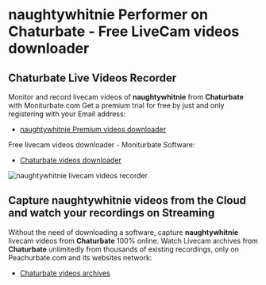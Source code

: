 # naughtywhitnie Performer on Chaturbate - Free LiveCam videos downloader

## Chaturbate Live Videos Recorder

Monitor and record livecam videos of **naughtywhitnie** from **Chaturbate** with Moniturbate.com
Get a premium trial for free by just and only registering with your Email address:
* [naughtywhitnie Premium videos downloader](https://moniturbate.com/request-demo-licence-key.html)

Free livecam videos downloader - Moniturbate Software:
* [Chaturbate videos downloader](https://moniturbate.com/moniturbate-download-software.html)

![naughtywhitnie livecam videos recorder](https://peachurnet.com/templates/moniturbate-software.png)


## Capture naughtywhitnie videos from the Cloud and watch your recordings on Streaming

Without the need of downloading a software, capture **naughtywhitnie** livecam videos from **Chaturbate** 100% online.
Watch Livecam archives from **Chaturbate** unlimitedly from thousands of existing recordings, only on Peachurbate.com and its websites network:
* [Chaturbate videos archives](https://peachurnet.com/)